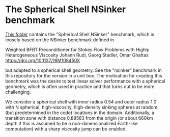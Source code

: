 The Spherical Shell NSinker benchmark
=====================================

[This folder](https://github.com/geodynamics/aspect/tree/main/benchmarks/nsinker_spherical_shell)
contains the "Spherical Shell NSinker" benchmark, which is
loosely based on the NSinker benchmark defined in

Weighted BFBT Preconditioner for Stokes Flow Problems with Highly
Heterogeneous Viscosity
Johann Rudi, Georg Stadler, Omar Ghattas
https://doi.org/10.1137/16M108450X

but adapted to a spherical shell geometry. See the "nsinker" benchmark
in this repository for the version in a unit box. The motivation for
creating this benchmark was the desire to test linear solver
performance with a spherical geometry, which is often used in practice
and that turns out to be more challenging.

We consider a spherical shell with inner radius 0.54 and outer radius
1.0 with N spherical, high-viscosity, high-density sinking spheres at
random (but predetermined in the code) locations in the
domain. Additionally, a transition zone with distance 0.89583 from the
origin (or about 660km depth if this is assumed to be a
non-dimensionalized Earth-like computation) with a sharp viscosity
jump can be enabled.
